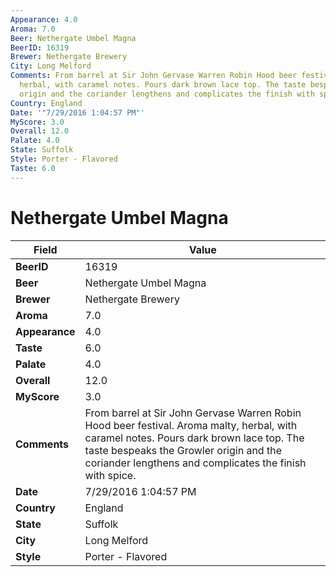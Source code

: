 ```yaml
---
Appearance: 4.0
Aroma: 7.0
Beer: Nethergate Umbel Magna
BeerID: 16319
Brewer: Nethergate Brewery
City: Long Melford
Comments: From barrel at Sir John Gervase Warren Robin Hood beer festival. Aroma malty,
  herbal, with caramel notes. Pours dark brown lace top. The taste bespeaks the Growler
  origin and the coriander lengthens and complicates the finish with spice.
Country: England
Date: '"7/29/2016 1:04:57 PM"'
MyScore: 3.0
Overall: 12.0
Palate: 4.0
State: Suffolk
Style: Porter - Flavored
Taste: 6.0
---
```


# Nethergate Umbel Magna

| Field         | Value |
|---------------|-------|
| **BeerID** | 16319 |
| **Beer** | Nethergate Umbel Magna |
| **Brewer** | Nethergate Brewery |
| **Aroma** | 7.0 |
| **Appearance** | 4.0 |
| **Taste** | 6.0 |
| **Palate** | 4.0 |
| **Overall** | 12.0 |
| **MyScore** | 3.0 |
| **Comments** | From barrel at Sir John Gervase Warren Robin Hood beer festival. Aroma malty, herbal, with caramel notes. Pours dark brown lace top. The taste bespeaks the Growler origin and the coriander lengthens and complicates the finish with spice. |
| **Date** | 7/29/2016 1:04:57 PM |
| **Country** | England |
| **State** | Suffolk |
| **City** | Long Melford |
| **Style** | Porter - Flavored |
